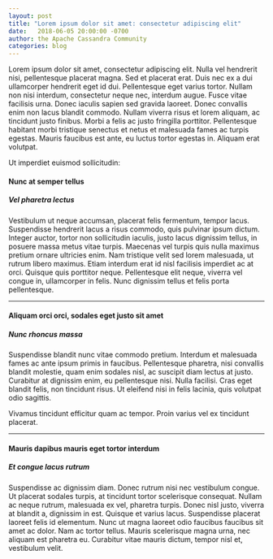 ```yaml
---
layout: post
title: "Lorem ipsum dolor sit amet: consectetur adipiscing elit"
date:   2018-06-05 20:00:00 -0700
author: the Apache Cassandra Community
categories: blog
---
```


Lorem ipsum dolor sit amet, consectetur adipiscing elit. Nulla vel hendrerit nisi, pellentesque placerat magna. Sed et placerat erat. Duis nec ex a dui ullamcorper hendrerit eget id dui. Pellentesque eget varius tortor. Nullam non nisi interdum, consectetur neque nec, interdum augue. Fusce vitae facilisis urna. Donec iaculis sapien sed gravida laoreet. Donec convallis enim non lacus blandit commodo. Nullam viverra risus et lorem aliquam, ac tincidunt justo finibus. Morbi a felis ac justo fringilla porttitor. Pellentesque habitant morbi tristique senectus et netus et malesuada fames ac turpis egestas. Mauris faucibus est ante, eu luctus tortor egestas in. Aliquam erat volutpat.

Ut imperdiet euismod sollicitudin:

#### Nunc at semper tellus
##### Vel pharetra lectus

Vestibulum ut neque accumsan, placerat felis fermentum, tempor lacus. Suspendisse hendrerit lacus a risus commodo, quis pulvinar ipsum dictum. Integer auctor, tortor non sollicitudin iaculis, justo lacus dignissim tellus, in posuere massa metus vitae turpis. Maecenas vel turpis quis nulla maximus pretium ornare ultricies enim. Nam tristique velit sed lorem malesuada, ut rutrum libero maximus. Etiam interdum erat id nisl facilisis imperdiet ac at orci. Quisque quis porttitor neque. Pellentesque elit neque, viverra vel congue in, ullamcorper in felis. Nunc dignissim tellus et felis porta pellentesque.


---

#### Aliquam orci orci, sodales eget justo sit amet
##### Nunc rhoncus massa

Suspendisse blandit nunc vitae commodo pretium. Interdum et malesuada fames ac ante ipsum primis in faucibus. Pellentesque pharetra, nisi convallis blandit molestie, quam enim sodales nisl, ac suscipit diam lectus at justo. Curabitur at dignissim enim, eu pellentesque nisi. Nulla facilisi. Cras eget blandit felis, non tincidunt risus. Ut eleifend nisi in felis lacinia, quis volutpat odio sagittis.

Vivamus tincidunt efficitur quam ac tempor. Proin varius vel ex tincidunt placerat.

---

#### Mauris dapibus mauris eget tortor interdum
##### Et congue lacus rutrum
Suspendisse ac dignissim diam. Donec rutrum nisi nec vestibulum congue. Ut placerat sodales turpis, at tincidunt tortor scelerisque consequat. Nullam ac neque rutrum, malesuada ex vel, pharetra turpis. Donec nisl justo, viverra at blandit a, dignissim in est. Quisque et varius lacus. Suspendisse placerat laoreet felis id elementum. Nunc ut magna laoreet odio faucibus faucibus sit amet ac dolor. Nam ac tortor tellus. Mauris scelerisque magna urna, nec aliquam est pharetra eu. Curabitur vitae mauris dictum, tempor nisl et, vestibulum velit.

